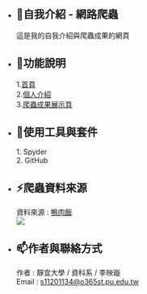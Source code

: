 - <h2>👋自我介紹 - 網路爬蟲</h2>這是我的自我介紹與爬蟲成果的網頁
- <h2>👀功能說明</h2>
  1.<a href="https://open0101.github.io/" rel="nofollow">首頁</a><br>
  2.<a href="https://open0101.github.io/#intro" rel="nofollow">個人介紹</a><br>
  3.<a href="https://github.com/open0101/open0101/edit/main/README.md" rel="nofollow">爬蟲成果展示頁</a>
- <h2>🌱使用工具與套件</h2>
  1. Spyder<br>
  2. GitHub
- <h2>⚡爬蟲資料來源</h2>
  資料來源 : <a href="[https://rdger.kktix.cc/events/okdwer" rel="nofollow](https://www.gomaji.com/blog/%E9%B4%A8%E8%82%89%E9%A3%AF/)">鴨肉飯</a><br>
  <img src="https://www.gomaji.com/blog/wp-content/uploads/2021/02/133858574_208904770772999_2855415711633143925_n-e1612236380185.jpg"
- <h2>📫作者與聯絡方式</h2>
  作者 : 靜宜大學 / 資科系 / 李映璇<br>
  Email : <a href="mailto:s11201134@o365st.pu.edu.tw">s11201134@o365st.pu.edu.tw</a>

<!---
open0101/open0101 is a ✨ special ✨ repository because its `README.md` (this file) appears on your GitHub profile.
You can click the Preview link to take a look at your changes.
--->
